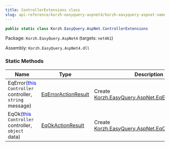 ```yaml
---
title: ControllerExtensions class
slug: api-reference/korzh-easyquery-aspnet4/korzh-easyquery-aspnet-namespace/controllerextensions-class
---
```

```csharp
public static class Korzh.EasyQuery.AspNet.ControllerExtensions

```
Package: `Korzh.EasyQuery.AspNet4` (targets: `net461`)

Assembly: `Korzh.EasyQuery.AspNet4.dll`

### Static Methods

| Name | Type | Description | 
| --- | --- | --- | 
| EqError(<span style='color: blue'>this</span> `Controller` controller, `string` message) | [EqErrorActionResult](api-reference/korzh-easyquery-aspnet4/korzh-easyquery-aspnet-namespace/eqerroractionresult-class) | Create [Korzh.EasyQuery.AspNet.EqErrorActionResult](api-reference/korzh-easyquery-aspnet4/korzh-easyquery-aspnet-namespace/eqerroractionresult-class) | 
| EqOk(<span style='color: blue'>this</span> `Controller` controller, `object` data) | [EqOkActionResult](api-reference/korzh-easyquery-aspnet4/korzh-easyquery-aspnet-namespace/eqokactionresult-class) | Create [Korzh.EasyQuery.AspNet.EqOkActionResult](api-reference/korzh-easyquery-aspnet4/korzh-easyquery-aspnet-namespace/eqokactionresult-class) |